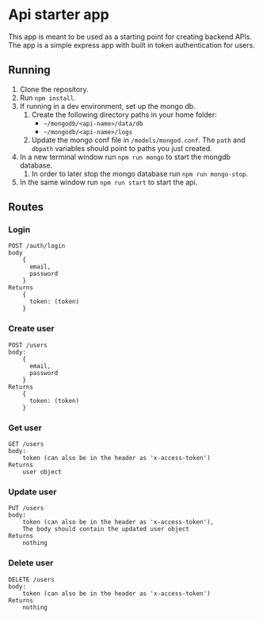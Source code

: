 # Api starter app
This app is meant to be used as a starting point for creating backend APIs.
The app is a simple express app with built in token authentication for users.

## Running

1. Clone the repository.
2. Run `npm install`.
3. If running in a dev environment, set up the mongo db.
    1. Create the following directory paths in your home folder:
        - `~/mongodb/<api-name>/data/db`
        - `~/mongodb/<api-name>/logs`
    3. Update the mongo conf file in `/models/mongod.conf`. The `path` and `dbpath` variables should point to paths you just created.
4. In a new terminal window run `npm run mongo` to start the mongdb database.
    1. In order to later stop the mongo database run `npm run mongo-stop`.
5. In the same window run `npm run start` to start the api.

## Routes

### Login

```
POST /auth/login
body
    {
      email,
      password
    }
Returns
    {
      token: (token)
    }
```

### Create user

```
POST /users
body:
    {
      email,
      password
    }
Returns
    {
      token: (token)
    }
```

### Get user

```
GET /users
body:
    token (can also be in the header as 'x-access-token')
Returns
    user object
```

### Update user

```
PUT /users
body:
    token (can also be in the header as 'x-access-token'),
    The body should contain the updated user object
Returns
    nothing
```

### Delete user

```
DELETE /users
body:
    token (can also be in the header as 'x-access-token')
Returns
    nothing
```
